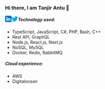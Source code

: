 ### Hi there, I am Tanjir Antu 👋
<a href="https://www.linkedin.com/in/tanjir-antu/"><img align="left" src="https://github.com/tanjirantu/tanjirantu/blob/tanjirantu-patch-1/linkedin.png" alt="Tanjir Antu | LinkedIn" width="21px"/></a><a href="https://twitter.com/TanjirAntu"><img align="left" src="https://github.com/tanjirantu/tanjirantu/blob/tanjirantu-patch-1/twitter.png" alt="Tanjir Antu | Twitter" width="21px"/></a>
##### Technology used:

<!-- Language -->
- TypeScript, JavaScript, C#, PHP, Bash, C++
- Rest API, GraphQL
- Node.js, React.js, Next.js
- NoSQL, MySQL
- Docker, Redis, RabbitMQ

##### Cloud experience:
- AWS
- Digitalocean



